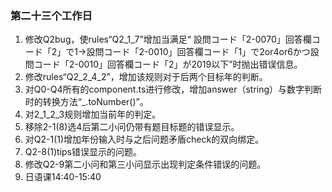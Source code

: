 ### 第二十三个工作日
1. 修改Q2bug，使rules“Q2_1_7”增加当满足“ 設問コード「2-0070」回答欄コード「2」で1→設問コード「2-0010」回答欄コード「1」で2or4or6かつ設問コード「2-0010」回答欄コード「2」が2019以下”时抛出错误信息。
2. 修改rules“Q2_2_4_2”，增加该规则对于后两个目标年的判断。
3. 对Q0-Q4所有的component.ts进行修改，增加answer（string）与数字判断时的转换方法“_.toNumber()”。
4. 对2_1_2_3规则增加当前年的判定。
5. 移除2-1(8)选4后第二小问仍带有题目标题的错误显示。
6. 对Q2-1(1)增加年份输入时与之后问题矛盾check的双向绑定。
7. Q2-8(1)tips错误显示的问题。
8. 修改Q2-9第二小问和第三小问显示出现判定条件错误的问题。
9. 日语课14:40-15:40